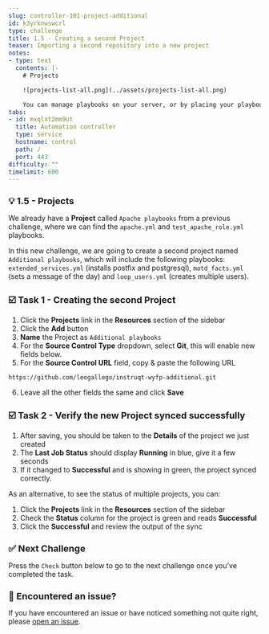 ```yaml
---
slug: controller-101-project-additional
id: k3yrknwswcrl
type: challenge
title: 1.5 - Creating a second Project
teaser: Importing a second repository into a new project
notes:
- type: text
  contents: |-
    # Projects

    ![projects-list-all.png](../assets/projects-list-all.png)

    You can manage playbooks on your server, or by placing your playbooks into a source code management (SCM) system supported by automation controller, including Git, Subversion, and Red Hat Insights.
tabs:
- id: mxqlxt2mm9ut
  title: Automation controller
  type: service
  hostname: control
  path: /
  port: 443
difficulty: ""
timelimit: 600
---
```

💡 1.5 - Projects
===

We already have a **Project** called `Apache playbooks` from a previous challenge, where we can find the `apache.yml` and `test_apache_role.yml`  playbooks.

In this new challenge, we are going to create a second project named `Additional playbooks`, which will include the following playbooks: `extended_services.yml` (installs postfix and postgresql), `motd_facts.yml` (sets a message of the day) and `loop_users.yml` (creates multiple users).



☑️ Task 1 - Creating the second Project
===

1. Click the **Projects** link in the **Resources** section of the sidebar
2. Click the **Add** button
3. **Name** the Project as `Additional playbooks`
4. For the **Source Control Type** dropdown, select **Git**, this will enable new fields below.
5. For the **Source Control URL** field, copy & paste the following URL
  ```
  https://github.com/leogallego/instruqt-wyfp-additional.git
  ```
6. Leave all the other fields the same and click **Save**

☑️ Task 2 - Verify the new Project synced successfully
===

1. After saving, you should be taken to the **Details** of the project we just created
2. The **Last Job Status** should display **Running** in blue, give it a few seconds
3. If it changed to **Successful** and is showing in green, the project synced correctly.

As an alternative, to see the status of multiple projects, you can:
1. Click the **Projects** link in the **Resources** section of the sidebar
2. Check the **Status** column for the project is green and reads **Successful**
3. Click the **Successful** and review the output of the sync

✅ Next Challenge
===
Press the `Check` button below to go to the next challenge once you’ve completed the task.

🐛 Encountered an issue?
====

If you have encountered an issue or have noticed something not quite right, please [open an issue](https://github.com/ansible/instruqt/issues/new?labels=intro-to-controller&title=Issue+with+Intro+to+Controller+slug+ID:+controller-101-project-2&assignees=leogallego).

<style type="text/css" rel="stylesheet">
  .lightbox {
    display: none;
    position: fixed;
    justify-content: center;
    align-items: center;
    z-index: 999;
    top: 0;
    left: 0;
    right: 0;
    bottom: 0;
    padding: 1rem;
    background: rgba(0, 0, 0, 0.8);
    margin-left: auto;
    margin-right: auto;
    margin-top: auto;
    margin-bottom: auto;
  }
  .lightbox:target {
    display: flex;
  }
  .lightbox img {
    /* max-height: 100% */
    max-width: 60%;
    max-height: 60%;
  }
  img {
    display: block;
    margin-left: auto;
    margin-right: auto;
  }
  h1 {
    font-size: 18px;
  }
    h2 {
    font-size: 16px;
    font-weight: 600
  }
    h3 {
    font-size: 14px;
    font-weight: 600
  }
  p span {
    font-size: 14px;
  }
  ul li span {
    font-size: 14px
  }
</style>
